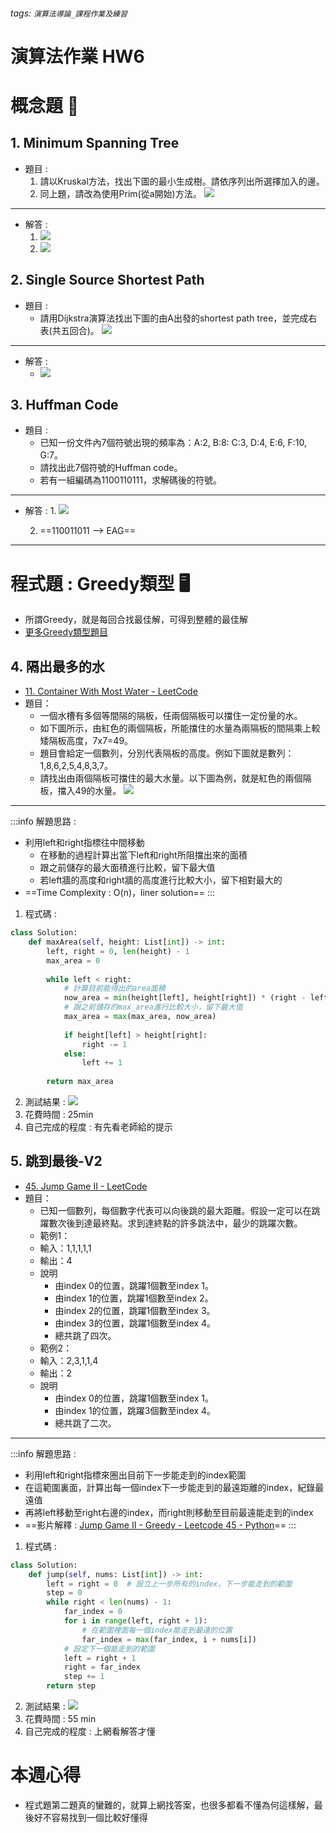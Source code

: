###### tags: `演算法導論_課程作業及練習` 
# 演算法作業 HW6 
# 概念題 :book: 
## 1.  Minimum Spanning Tree
- 題目 :
    1. 請以Kruskal方法，找出下圖的最小生成樹。請依序列出所選擇加入的邊。
    2. 同上題，請改為使用Prim(從a開始)方法。
    ![](https://i.imgur.com/0a6CGDr.png)

---

- 解答 : 
    1. ![](https://i.imgur.com/9JHDrpn.jpg) 
    2. ![](https://i.imgur.com/i4yiL18.jpg)



## 2. Single Source Shortest Path
- 題目 :
    - 請用Dijkstra演算法找出下圖的由A出發的shortest path tree，並完成右表(共五回合)。
    ![](https://i.imgur.com/3iXV5v3.png)

---

- 解答 : 
    - ![](https://i.imgur.com/oEu7o8v.jpg)
    
## 3. Huffman Code
- 題目 : 
    - 已知一份文件內7個符號出現的頻率為：A:2, B:8: C:3, D:4, E:6, F:10, G:7。
    - 請找出此7個符號的Huffman code。
    - 若有一組編碼為1100110111，求解碼後的符號。

---

- 解答 : 
    1. 
        ![](https://i.imgur.com/IahJBTP.jpg)
    
    2. ==110011011 --> EAG== 


---

# 程式題 : Greedy類型 :desktop_computer:
- 所謂Greedy，就是每回合找最佳解，可得到整體的最佳解
- [更多Greedy類型題目](https://leetcode.com/tag/greedy/)

## 4. 隔出最多的水
- [11. Container With Most Water - LeetCode](https://leetcode.com/problems/container-with-most-water/)
- 題目：
    - 一個水槽有多個等間隔的隔板，任兩個隔板可以擋住一定份量的水。
    - 如下圖所示，由紅色的兩個隔板，所能擋住的水量為兩隔板的間隔乘上較矮隔板高度，7x7=49。
    - 題目會給定一個數列，分別代表隔板的高度。例如下圖就是數列：1,8,6,2,5,4,8,3,7。
    - 請找出由兩個隔板可擋住的最大水量。以下圖為例，就是紅色的兩個隔板，擋入49的水量。
![](https://i.imgur.com/nGRtmdz.png)

---

:::info
解題思路 : 
- 利用left和right指標往中間移動
    - 在移動的過程計算出當下left和right所阻擋出來的面積
    - 跟之前儲存的最大面積進行比較，留下最大值
    - 若left牆的高度和right牆的高度進行比較大小，留下相對最大的
- ==Time Complexity : O(n)，liner solution==
:::
1. 程式碼 : 
``` python
class Solution:
    def maxArea(self, height: List[int]) -> int:
        left, right = 0, len(height) - 1
        max_area = 0
        
        while left < right:
            # 計算目前能得出的area面積
            now_area = min(height[left], height[right]) * (right - left)
            # 跟之前儲存的max_area進行比較大小，留下最大值
            max_area = max(max_area, now_area)
            
            if height[left] > height[right]:
                right -= 1
            else:
                left += 1
                
        return max_area       
```
2. 測試結果 :
![](https://i.imgur.com/26071eq.png)
3. 花費時間 : 25min
4. 自己完成的程度 : 有先看老師給的提示

## 5. 跳到最後-V2
- [45. Jump Game II - LeetCode](https://leetcode.com/problems/jump-game-ii/)
- 題目：
    - 已知一個數列，每個數字代表可以向後跳的最大距離。假設一定可以在跳躍數次後到達最終點。求到達終點的許多跳法中，最少的跳躍次數。
    - 範例1：
    - 輸入：1,1,1,1,1
    - 輸出：4
    - 說明
        - 由index 0的位置，跳躍1個數至index 1。
        - 由index 1的位置，跳躍1個數至index 2。
        - 由index 2的位置，跳躍1個數至index 3。
        - 由index 3的位置，跳躍1個數至index 4。
        - 總共跳了四次。
    - 範例2：
    - 輸入：2,3,1,1,4
    - 輸出：2
    - 說明
        - 由index 0的位置，跳躍1個數至index 1。
        - 由index 1的位置，跳躍3個數至index 4。
        - 總共跳了二次。

---

:::info
解題思路 : 
- 利用left和right指標來圈出目前下一步能走到的index範圍
- 在這範圍裏面，計算出每一個index下一步能走到的最遠距離的index，紀錄最遠值
- 再將left移動至right右邊的index，而right則移動至目前最遠能走到的index
- ==影片解釋 : [Jump Game II - Greedy - Leetcode 45 - Python](https://www.youtube.com/watch?v=dJ7sWiOoK7g)==
:::

1. 程式碼 : 
```python
class Solution:
    def jump(self, nums: List[int]) -> int:
        left = right = 0  # 設立上一步所有的index，下一步能走到的範圍
        step = 0
        while right < len(nums) - 1:
            far_index = 0  
            for i in range(left, right + 1):
                # 在範圍裡面每一個index能走到最遠的位置
                far_index = max(far_index, i + nums[i])
            # 設定下一個能走到的範圍
            left = right + 1
            right = far_index
            step += 1
        return step
```
2. 測試結果 : 
![](https://i.imgur.com/POSRYqs.png)
3. 花費時間 : 55 min
4. 自己完成的程度 : 上網看解答才懂


# 本週心得
- 程式題第二題真的蠻難的，就算上網找答案，也很多都看不懂為何這樣解，最後好不容易找到一個比較好懂得